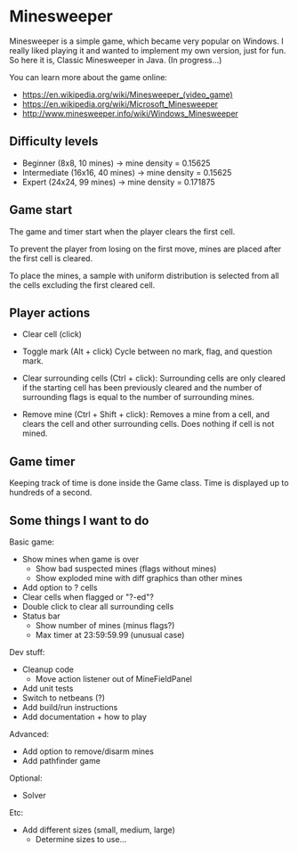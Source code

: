 Minesweeper
===========

Minesweeper is a simple game, which became very popular on Windows. I really liked playing it and wanted to implement my own version, just for fun. So here it is, Classic Minesweeper in Java. (In progress...)

You can learn more about the game online:

- https://en.wikipedia.org/wiki/Minesweeper_(video_game)
- https://en.wikipedia.org/wiki/Microsoft_Minesweeper
- http://www.minesweeper.info/wiki/Windows_Minesweeper


Difficulty levels
-----------------

- Beginner (8x8, 10 mines) -> mine density = 0.15625
- Intermediate (16x16, 40 mines) -> mine density = 0.15625
- Expert (24x24, 99 mines) -> mine density = 0.171875

Game start
----------

The game and timer start when the player clears the first cell.

To prevent the player from losing on the first move, mines are placed after the first cell is cleared.

To place the mines, a sample with uniform distribution is selected from all the cells excluding the first cleared cell.


Player actions
--------------

- Clear cell (click)

- Toggle mark (Alt + click)
  Cycle between no mark, flag, and question mark.

- Clear surrounding cells (Ctrl + click):
  Surrounding cells are only cleared if the starting cell has been previously cleared and the number of surrounding flags is equal to the number of surrounding mines.

- Remove mine (Ctrl + Shift + click):
  Removes a mine from a cell, and clears the cell and other surrounding cells. Does nothing if cell is not mined.


Game timer
----------

Keeping track of time is done inside the Game class.
Time is displayed up to hundreds of a second.



Some things I want to do
------------------------

Basic game:
- Show mines when game is over
  - Show bad suspected mines (flags without mines)
  - Show exploded mine with diff graphics than other mines
- Add option to ? cells
- Clear cells when flagged or "?-ed"?
- Double click to clear all surrounding cells
- Status bar
  - Show number of mines (minus flags?)
  - Max timer at 23:59:59.99 (unusual case)

Dev stuff:
- Cleanup code
  - Move action listener out of MineFieldPanel
- Add unit tests
- Switch to netbeans (?)
- Add build/run instructions
- Add documentation + how to play

Advanced:
- Add option to remove/disarm mines
- Add pathfinder game

Optional:
- Solver

Etc:
+ Add different sizes (small, medium, large)
  - Determine sizes to use...

